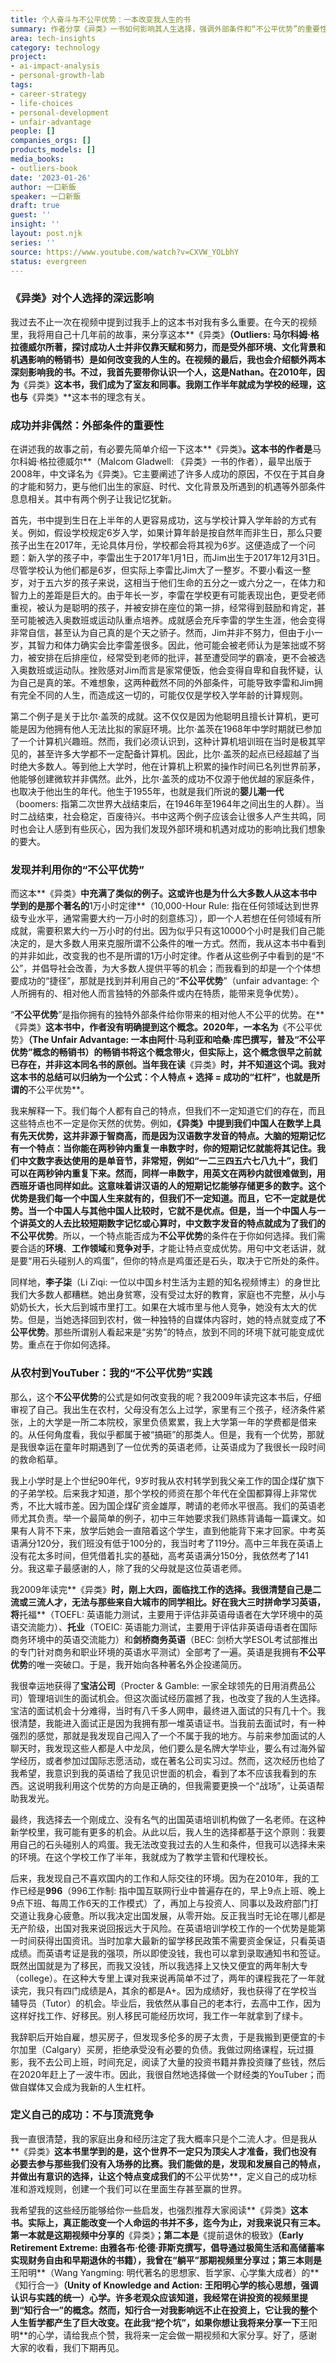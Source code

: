 ```yaml
---
title: 个人奋斗与不公平优势：一本改变我人生的书
summary: 作者分享《异类》一书如何影响其人生选择，强调外部条件和“不公平优势”的重要性。通过个人经历，他阐述了如何识别并利用自身特点，选择适合自己的“战场”，最终实现个人成功。
area: tech-insights
category: technology
project:
- ai-impact-analysis
- personal-growth-lab
tags:
- career-strategy
- life-choices
- personal-development
- unfair-advantage
people: []
companies_orgs: []
products_models: []
media_books:
- outliers-book
date: '2023-01-26'
author: 一口新飯
speaker: 一口新飯
draft: true
guest: ''
insight: ''
layout: post.njk
series: ''
source: https://www.youtube.com/watch?v=CXVW_YOLbhY
status: evergreen
---
```

### 《异类》对个人选择的深远影响

我过去不止一次在视频中提到过我手上的这本书对我有多么重要。在今天的视频里，我将用自己十几年前的故事，来分享这本**《异类》**（**Outliers**: 马尔科姆·格拉德威尔所著，探讨成功人士并非仅靠天赋和努力，而是受外部环境、文化背景和机遇影响的畅销书）是如何改变我的人生的。在视频的最后，我也会介绍额外两本深刻影响我的书。不过，我首先要带你认识一个人，这是Nathan。在2010年，因为**《异类》**这本书，我们成为了室友和同事。我刚工作半年就成为学校的经理，这也与**《异类》**这本书的理念有关。

### 成功并非偶然：外部条件的重要性

在讲述我的故事之前，有必要先简单介绍一下这本**《异类》**。这本书的作者是**马尔科姆·格拉德威尔**（Malcom Gladwell: 《异类》一书的作者），最早出版于2008年，中文译名为《异类》。它主要阐述了许多人成功的原因，不仅在于其自身的才能和努力，更与他们出生的家庭、时代、文化背景及所遇到的机遇等外部条件息息相关。其中有两个例子让我记忆犹新。

首先，书中提到生日在上半年的人更容易成功，这与学校计算入学年龄的方式有关。例如，假设学校规定6岁入学，如果计算年龄是按自然年而非生日，那么只要孩子出生在2017年，无论具体月份，学校都会将其视为6岁。这便造成了一个问题：新入学的孩子中，李雷出生于2017年1月1日，而Jim出生于2017年12月31日。尽管学校认为他们都是6岁，但实际上李雷比Jim大了一整岁。不要小看这一整岁，对于五六岁的孩子来说，这相当于他们生命的五分之一或六分之一，在体力和智力上的差距是巨大的。由于年长一岁，李雷在学校更有可能表现出色，更受老师重视，被认为是聪明的孩子，并被安排在座位的第一排，经常得到鼓励和肯定，甚至可能被选入奥数班或运动队重点培养。成就感会充斥李雷的学生生涯，他会变得非常自信，甚至认为自己真的是个天之骄子。然而，Jim并非不努力，但由于小一岁，其智力和体力确实会比李雷差很多。因此，他可能会被老师认为是笨拙或不努力，被安排在后排座位，经常受到老师的批评，甚至遭受同学的霸凌，更不会被选入奥数班或运动队。挫败感对Jim而言是家常便饭，他会变得自卑和自我怀疑，认为自己是真的笨。不难想象，这两种截然不同的外部条件，可能导致李雷和Jim拥有完全不同的人生，而造成这一切的，可能仅仅是学校入学年龄的计算规则。

第二个例子是关于比尔·盖茨的成就。这不仅仅是因为他聪明且擅长计算机，更可能是因为他拥有他人无法比拟的家庭环境。比尔·盖茨在1968年中学时期就已参加了一个计算机兴趣班。然而，我们必须认识到，这种计算机培训班在当时是极其罕见的，甚至许多大学都不一定配备计算机。因此，比尔·盖茨的起点已经超越了当时绝大多数人。等到他上大学时，他在计算机上积累的操作时间已名列世界前茅，他能够创建微软并非偶然。此外，比尔·盖茨的成功不仅源于他优越的家庭条件，也取决于他出生的年代。他生于1955年，也就是我们所说的**婴儿潮一代**（boomers: 指第二次世界大战结束后，在1946年至1964年之间出生的人群）。当时二战结束，社会稳定，百废待兴。书中这两个例子应该会让很多人产生共鸣，同时也会让人感到有些灰心，因为我们发现外部环境和机遇对成功的影响比我们想象的要大。

### 发现并利用你的“不公平优势”

而这本**《异类》**中充满了类似的例子。这或许也是为什么大多数人从这本书中学到的是那个著名的**1万小时定律**（10,000-Hour Rule: 指在任何领域达到世界级专业水平，通常需要大约一万小时的刻意练习），即一个人若想在任何领域有所成就，需要积累大约一万小时的付出。因为似乎只有这10000个小时是我们自己能决定的，是大多数人用来克服所谓不公条件的唯一方式。然而，我从这本书中看到的并非如此，改变我的也不是所谓的1万小时定律。作者从这些例子中看到的是“不公”，并倡导社会改善，为大多数人提供平等的机会；而我看到的却是一个个体想要成功的“捷径”，那就是找到并利用自己的“**不公平优势**”（unfair advantage: 个人所拥有的、相对他人而言独特的外部条件或内在特质，能带来竞争优势）。

“**不公平优势**”是指你拥有的独特外部条件给你带来的相对他人不公平的优势。在**《异类》**这本书中，作者没有明确提到这个概念。2020年，一本名为**《不公平优势》**（The Unfair Advantage: 一本由阿什·马利亚和哈桑·库巴撰写，普及“不公平优势”概念的畅销书）的畅销书将这个概念带火，但实际上，这个概念很早之前就已存在，并非这本同名书的原创。当年我在读**《异类》**时，并不知道这个词。我对这本书的总结可以归纳为一个公式：个人特点 + 选择 = 成功的“杠杆”，也就是所谓的**不公平优势**。

我来解释一下。我们每个人都有自己的特点，但我们不一定知道它们的存在，而且这些特点也不一定是你天然的优势。例如，**《异类》**中提到我们中国人在数学上具有先天优势，这并非源于智商高，而是因为汉语数字发音的特点。大脑的短期记忆有一个特点：当你能在两秒钟内重复一串数字时，你的短期记忆就能将其记住。我们中文数字表达使用的是单音节，非常短，例如“一二三四五六七八九十”，我们可以在两秒钟内重复下来。然而，同样一串数字，用英文在两秒内就很难做到，用西班牙语也同样如此。这意味着讲汉语的人的短期记忆能够存储更多的数字。这个优势是我们每一个中国人生来就有的，但我们不一定知道。而且，它不一定就是优势。当一个中国人与其他中国人比较时，它就不是优点。但是，当一个中国人与一个讲英文的人去比较短期数字记忆或心算时，中文数字发音的特点就成为了我们的**不公平优势**。所以，一个特点能否成为**不公平优势**的条件在于你如何选择。我们需要合适的**环境**、**工作领域**和**竞争对手**，才能让特点变成优势。用句中文老话讲，就是要“用石头碰别人的鸡蛋”，但你的特点是鸡蛋还是石头，取决于它所处的条件。

同样地，**李子柒**（Li Ziqi: 一位以中国乡村生活为主题的知名视频博主）的身世比我们大多数人都糟糕。她出身贫寒，没有受过太好的教育，家庭也不完整，从小与奶奶长大，长大后到城市里打工。如果在大城市里与他人竞争，她没有太大的优势。但是，当她选择回到农村，做一种独特的自媒体内容时，她的特点就变成了**不公平优势**。那些所谓别人看起来是“劣势”的特点，放到不同的环境下就可能变成优势。重点在于你如何选择。

### 从农村到YouTuber：我的“不公平优势”实践

那么，这个**不公平优势**的公式是如何改变我的呢？我2009年读完这本书后，仔细审视了自己。我出生在农村，父母没有怎么上过学，家里有三个孩子，经济条件紧张，上的大学是一所二本院校，家里负债累累，我上大学第一年的学费都是借来的。从任何角度看，我似乎都属于被“搞砸”的那类人。但是，我有一个优势，那就是我很幸运在童年时期遇到了一位优秀的英语老师，让英语成为了我很长一段时间的救命稻草。

我上小学时是上个世纪90年代，9岁时我从农村转学到我父亲工作的国企煤矿旗下的子弟学校。后来我才知道，那个学校的师资在那个年代在全国都算得上非常优秀，不比大城市差。因为国企煤矿资金雄厚，聘请的老师水平很高。我们的英语老师尤其负责。举一个最简单的例子，初中三年她要求我们熟练背诵每一篇课文。如果有人背不下来，放学后她会一直陪着这个学生，直到他能背下来才回家。中考英语满分120分，我们班没有低于100分的，我当时考了119分。高中三年我在英语上没有花太多时间，但凭借着扎实的基础，高考英语满分150分，我依然考了141分。我这辈子最感谢的人，除了我的父母就是这位英语老师。

我2009年读完**《异类》**时，刚上大四，面临找工作的选择。我很清楚自己是二流或三流人才，无法与那些来自大城市的同学相比。好在我大三时拼命学习英语，将**托福**（TOEFL: 英语能力测试，主要用于评估非英语母语者在大学环境中的英语交流能力）、**托业**（TOEIC: 英语能力测试，主要用于评估非英语母语者在国际商务环境中的英语交流能力）和**剑桥商务英语**（BEC: 剑桥大学ESOL考试部推出的专门针对商务和职业环境的英语水平测试）全部考了一遍。英语是我拥有**不公平优势**的唯一突破口。于是，我开始向各种著名外企投递简历。

我很幸运地获得了**宝洁公司**（Procter & Gamble: 一家全球领先的日用消费品公司）管理培训生的面试机会。但这次面试经历震撼了我，也改变了我的人生选择。宝洁的面试机会十分难得，当时有八千多人网申，最终进入面试的只有几十个。我很清楚，我能进入面试正是因为我拥有那一堆英语证书。当我前去面试时，有一种强烈的感觉，那就是我发现自己闯入了一个不属于我的地方。与前来参加面试的人聊天时，我发现这些人都是人中龙凤，他们要么是名牌大学毕业，要么有过海外留学经历，或者参加过国际志愿活动，或在著名公司实习过。然而，这次经历也给了我希望，我意识到我的英语给了我见识世面的机会，看到了本不应该我看到的东西。这说明我利用这个优势的方向是正确的，但我需要更换一个“战场”，让英语帮助我发光。

最终，我选择去一个刚成立、没有名气的出国英语培训机构做了一名老师。在这种新学校里，我可能有更多的机会。从此以后，我人生的选择都基于这个原则：我要用自己的石头碰别人的鸡蛋。我无法改变我过去的人生和条件，但我可以选择未来的环境。在这个学校工作了半年，我就成为了教学主管和代理校长。

后来，我发现自己不喜欢国内的工作和人际交往的环境。因为在2010年，我的工作已经是**996**（996工作制: 指中国互联网行业中普遍存在的，早上9点上班、晚上9点下班、每周工作6天的工作模式）了，再加上与投资人、同事以及政府部门打交道让我身心疲惫。所以我决定出国发展，从零开始。反正我当时无论在哪儿都是无产阶级，出国对我来说回报远大于风险。在英语培训学校工作的一个优势是能第一时间获得出国资讯。当时加拿大最新的留学移民政策不需要资金保证，只看英语成绩。而英语考证是我的强项，所以即使没钱，我也可以拿到录取通知书和签证。既然出国就是为了移民，而我又没钱，所以我选择上又快又便宜的两年制大专（college）。在这种大专里上课对我来说再简单不过了，两年的课程我花了一年就读完，我只有四门成绩是A，其余的都是A+。因为成绩好，我也获得了在学校当辅导员（Tutor）的机会。毕业后，我依然从事自己的老本行，去高中工作，因为这样好找工作、好移民。别人移民可能经历坎坷，我工作一年就拿到了绿卡。

我辞职后开始自雇，想买房子，但发现多伦多的房子太贵，于是我搬到更便宜的卡尔加里（Calgary）买房，拒绝承受没有必要的负债。我做过网络课程，玩过摄影，我不去公司上班，时间充足，阅读了大量的投资书籍并靠投资赚了些钱，然后在2020年赶上了一波牛市。因此，我很自然地选择做一个财经类的YouTuber；而做自媒体又会成为我新的人生杠杆。

### 定义自己的成功：不与顶流竞争

我一直很清楚，我的家庭出身和经历注定了我大概率只是个二流人才。但是我从**《异类》**这本书里学到的是，这个世界不一定只为顶尖人才准备，我们也没有必要去参与那些我们没有入场券的比赛。我们能做的是，发现和发展自己的特点，并做出有意识的选择，让这个特点变成我们的**不公平优势**，定义自己的成功标准和游戏规则，创建一个我们可以在里面生存甚至赢的世界。

我希望我的这些经历能够给你一些启发，也强烈推荐大家阅读**《异类》**这本书。实际上，真正能改变一个人命运的书并不多，迄今为止，对我来说只有三本。第一本就是这期视频中分享的**《异类》**；第二本是**《提前退休的极致》**（Early Retirement Extreme: 由雅各布·伦德·菲斯克撰写，倡导通过极简生活和高储蓄率实现财务自由和早期退休的书籍），我曾在“躺平”那期视频里分享过；第三本则是**王阳明**（Wang Yangming: 明代著名的思想家、哲学家、心学集大成者）的**《知行合一》**（Unity of Knowledge and Action: 王阳明心学的核心思想，强调认识与实践的统一）心学。许多老观众应该知道，我经常在讲投资的视频里提到“**知行合一**”的概念。然而，**知行合一**对我影响远不止在投资上，它让我的整个人生哲学都产生了巨大改变。在此我“挖个坑”，如果你想让我将来分享一下**王阳明**的心学，请给我点个赞，我将来一定会做一期视频和大家分享。好了，感谢大家的收看，我们下期再见。